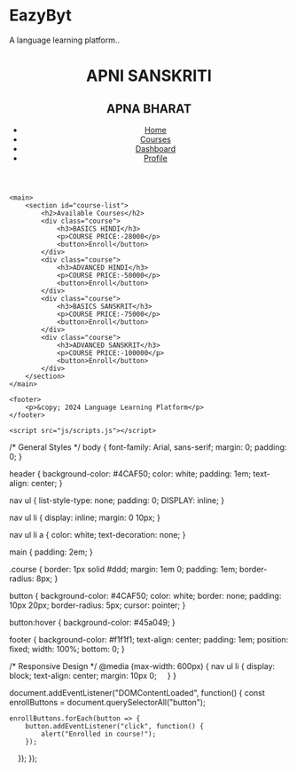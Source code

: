 # EazyByt
A language learning platform..
<!DOCTYPE html>
<html lang="en">
<head>
    <meta charset="UTF-8">
    <meta name="viewport" content="width=device-width, initial-scale=1.0">
    <title>Language Learning Platform</title>
    <link rel="stylesheet" href="css/styles.css">
</head>
<body>
    <header>
        <h1>APNI SANSKRITI</h1>
        <H2>APNA BHARAT</H2>
        <nav>
            <ul>
                <li><a href="#">Home</a></li>
                <li><a href="#">Courses</a></li>
                <li><a href="#">Dashboard</a></li>
                <li><a href="#">Profile</a></li>
            </ul>
        </nav>
    </header>

    <main>
        <section id="course-list">
            <h2>Available Courses</h2>
            <div class="course">
                <h3>BASICS HINDI</h3>
                <p>COURSE PRICE:-28000</p>
                <button>Enroll</button>
            </div>
            <div class="course">
                <h3>ADVANCED HINDI</h3>
                <p>COURSE PRICE:-50000</p>
                <button>Enroll</button>
            </div>
            <div class="course">
                <h3>BASICS SANSKRIT</h3>
                <p>COURSE PRICE:-75000</p>
                <button>Enroll</button>
            </div>
            <div class="course">
                <h3>ADVANCED SANSKRIT</h3>
                <p>COURSE PRICE:-100000</p>
                <button>Enroll</button>
            </div>
        </section>
    </main>

    <footer>
        <p>&copy; 2024 Language Learning Platform</p>
    </footer>

    <script src="js/scripts.js"></script>
</body>
</html>



/* General Styles */
body {
    font-family: Arial, sans-serif;
    margin: 0;
    padding: 0;
}

header {
    background-color: #4CAF50;
    color: white;
    padding: 1em;
    text-align: center;
}

nav ul {
    list-style-type: none;
    padding: 0;
    DISPLAY: inline;
}

nav ul li {
    display: inline;
    margin: 0 10px;
}

nav ul li a {
    color: white;
    text-decoration: none;
}

main {
    padding: 2em;
}

.course {
    border: 1px solid #ddd;
    margin: 1em 0;
    padding: 1em;
    border-radius: 8px;
}

button {
    background-color: #4CAF50;
    color: white;
    border: none;
    padding: 10px 20px;
    border-radius: 5px;
    cursor: pointer;
}

button:hover {
    background-color: #45a049;
}

footer {
    background-color: #f1f1f1;
    text-align: center;
    padding: 1em;
    position: fixed;
    width: 100%;
    bottom: 0;
}

/* Responsive Design */
@media (max-width: 600px) {
    nav ul li {
        display: block;
        text-align: center;
        margin: 10px 0;
    }
}



document.addEventListener("DOMContentLoaded", function() {
    const enrollButtons = document.querySelectorAll("button");

    enrollButtons.forEach(button => {
        button.addEventListener("click", function() {
            alert("Enrolled in course!");
        });
    });
});
